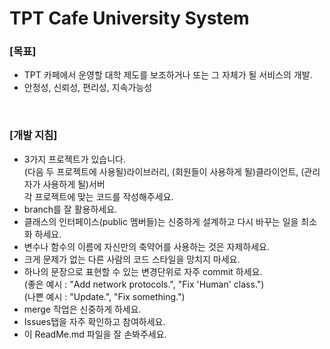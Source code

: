 ﻿# TPT Cafe University System

### [목표]
 * TPT 카페에서 운영할 대학 제도를 보조하거나 또는 그 자체가 될 서비스의 개발.
 * 안정성, 신뢰성, 편리성, 지속가능성
 
<br>

### [개발 지침]
 * 3가지 프로젝트가 있습니다.  
 (다음 두 프로젝트에 사용될)라이브러리, (회원들이 사용하게 될)클라이언트, (관리자가 사용하게 될)서버  
 각 프로젝트에 맞는 코드를 작성해주세요.
 * branch를 잘 활용하세요.
 * 클래스의 인터페이스(public 멤버들)는 신중하게 설계하고 다시 바꾸는 일을 최소화 하세요.
 * 변수나 함수의 이름에 자신만의 축약어를 사용하는 것은 자제하세요.
 * 크게 문제가 없는 다른 사람의 코드 스타일을 망치지 마세요.
 * 하나의 문장으로 표현할 수 있는 변경단위로 자주 commit 하세요.  
 (좋은 예시 : "Add network protocols.", "Fix 'Human' class.")  
 (나쁜 예시 : "Update.", "Fix something.")
 * merge 작업은 신중하게 하세요.
 * Issues탭을 자주 확인하고 참여하세요.
 * 이 ReadMe.md 파일을 잘 손봐주세요.